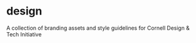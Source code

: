 # design
A collection of branding assets and style guidelines for Cornell Design &amp; Tech Initiative
